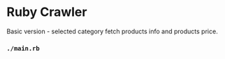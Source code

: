 # Ruby Crawler

Basic version - selected category fetch products info and products price.

### `./main.rb`